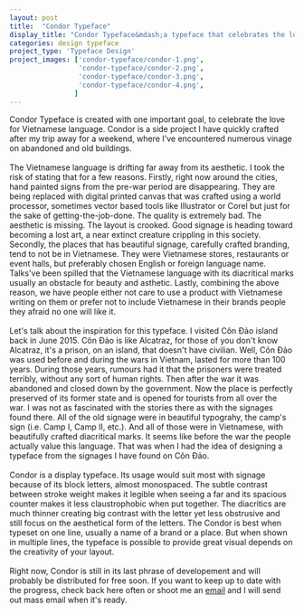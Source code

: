 ```yaml
---
layout: post
title:  "Condor Typeface"
display_title: "Condor Typeface&mdash;a typeface that celebrates the love of a language."
categories: design typeface
project_type: 'Typeface Design'
project_images: ['condor-typeface/condor-1.png',
				 'condor-typeface/condor-2.png',
				 'condor-typeface/condor-3.png',
				 'condor-typeface/condor-4.png',
				]
---
```


Condor Typeface is created with one important goal, to celebrate the love for Vietnamese language. Condor is a side project I have quickly crafted after my trip away for a weekend, where I've encountered numerous vinage on abandoned and old buildings.
<br/><br/>
The Vietnamese language is drifting far away from its aesthetic. I took the risk of stating that for a few reasons. Firstly, right now around the cities, hand painted signs from the pre-war period are disappearing. They are being replaced with digital printed canvas that was crafted using a world processor, sometimes vector based tools like Illustrator or Corel but just for the sake of getting-the-job-done. The quality is extremely bad. The aesthetic is missing. The layout is crooked. Good signage is heading toward becoming a lost art, a near extinct creature crippling in this society. Secondly, the places that has beautiful signage, carefully crafted branding, tend to not be in Vietnamese. They were Vietnamese stores, restaurants or event halls, but preferably chosen English or foreign language name. Talks've been spilled that the Vietnamese language with its diacritical marks usually an obstacle for beauty and asthetic. Lastly, combining the above reason, we have people either not care to use a product with Vietnamese writing on them or prefer not to include Vietnamese in their brands people they afraid no one will like it.
<br/><br/>
Let's talk about the inspiration for this typeface. I visited Côn Đảo island back in June 2015. Côn Đảo is like Alcatraz, for those of you don't know Alcatraz, it's a prison, on an island, that doesn't have civilian. Well, Côn Đảo was used before and during the wars in Vietnam, lasted for more than 100 years. During those years, rumours had it that the prisoners were treated terribly, without any sort of human rights. Then after the war it was abandoned and closed down by the government. Now the place is perfectly preserved of its former state and is opened for tourists from all over the war. I was not as fascinated with the stories there as with the signages found there. All of the old signage were in beautiful typograhy, the camp's sign (i.e. Camp I, Camp II, etc.). And all of those were in Vietnamese, with beautifully crafted diacritical marks. It seems like before the war the people actually value this language. That was when I had the idea of designing a typeface from the signages I have found on Côn Đảo.
<br/><br/>
Condor is a display typeface. Its usage would suit most with signage because of its block letters, almost monospaced. The subtle contrast between stroke weight makes it legible when seeing a far and its spacious counter makes it less claustrophobic when put together. The diacritics are much thinner creating big contrast with the letter yet less obstrusive and still focus on the aesthetical form of the letters. The Condor is best when typeset on one line, usually a name of a brand or a place. But when shown in multiple lines, the typeface is possible to provide great visual depends on the creativity of your layout.
<br/><br/>
Right now, Condor is still in its last phrase of developement and will probably be distributed for free soon. If you want to keep up to date with the progress, check back here often or shoot me an <a href="mailto:me@congphamdesign.com">email</a> and I will send out mass email when it's ready.